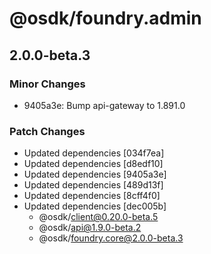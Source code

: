 # @osdk/foundry.admin

## 2.0.0-beta.3

### Minor Changes

- 9405a3e: Bump api-gateway to 1.891.0

### Patch Changes

- Updated dependencies [034f7ea]
- Updated dependencies [d8edf10]
- Updated dependencies [9405a3e]
- Updated dependencies [489d13f]
- Updated dependencies [8cff4f0]
- Updated dependencies [dec005b]
  - @osdk/client@0.20.0-beta.5
  - @osdk/api@1.9.0-beta.2
  - @osdk/foundry.core@2.0.0-beta.3
